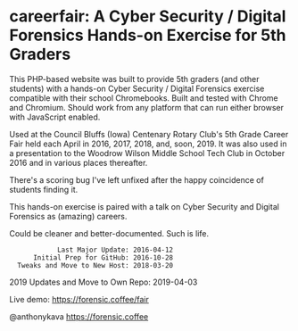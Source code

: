 # careerfair: A Cyber Security / Digital Forensics Hands-on Exercise for 5th Graders

This PHP-based  website was  built to  provide 5th graders (and other
students) with a hands-on Cyber Security / Digital Forensics exercise
compatible  with  their school  Chromebooks.  Built and  tested  with
Chrome  and Chromium.  Should work  from  any  platform that  can run
either browser with JavaScript enabled.

Used at the  Council Bluffs (Iowa) Centenary Rotary Club's 5th  Grade
Career Fair held each April in 2016, 2017, 2018, and, soon, 2019.  It
was  also used in a presentation to the  Woodrow Wilson Middle School
Tech Club in October 2016 and in various places thereafter.

There's a scoring bug  I've left unfixed after  the happy coincidence
of students finding it.

This hands-on  exercise is paired  with a talk  on Cyber Security and
Digital Forensics as (amazing) careers.

Could be cleaner and better-documented.  Such is life.

                Last Major Update: 2016-04-12
          Initial Prep for GitHub: 2016-10-28
      Tweaks and Move to New Host: 2018-03-20
2019 Updates and Move to Own Repo: 2019-04-03

Live demo: https://forensic.coffee/fair

  @anthonykava
  https://forensic.coffee

